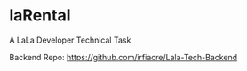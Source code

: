 # laRental

A LaLa Developer Technical Task

Backend Repo: https://github.com/irfiacre/Lala-Tech-Backend
